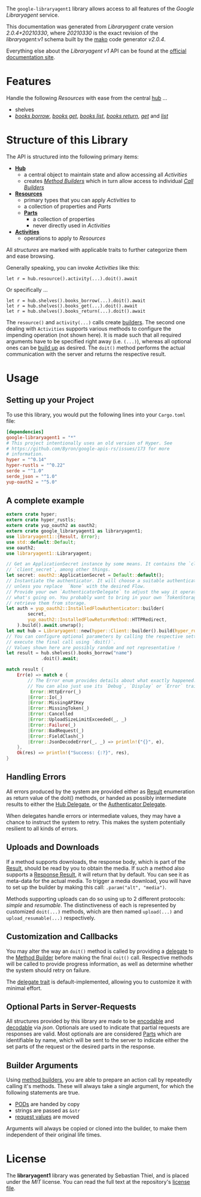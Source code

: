 <!---
DO NOT EDIT !
This file was generated automatically from 'src/mako/api/README.md.mako'
DO NOT EDIT !
-->
The `google-libraryagent1` library allows access to all features of the *Google Libraryagent* service.

This documentation was generated from *Libraryagent* crate version *2.0.4+20210330*, where *20210330* is the exact revision of the *libraryagent:v1* schema built by the [mako](http://www.makotemplates.org/) code generator *v2.0.4*.

Everything else about the *Libraryagent* *v1* API can be found at the
[official documentation site](https://cloud.google.com/docs/quota).
# Features

Handle the following *Resources* with ease from the central [hub](https://docs.rs/google-libraryagent1/2.0.4+20210330/google_libraryagent1/Libraryagent) ... 

* shelves
 * [*books borrow*](https://docs.rs/google-libraryagent1/2.0.4+20210330/google_libraryagent1/api::ShelveBookBorrowCall), [*books get*](https://docs.rs/google-libraryagent1/2.0.4+20210330/google_libraryagent1/api::ShelveBookGetCall), [*books list*](https://docs.rs/google-libraryagent1/2.0.4+20210330/google_libraryagent1/api::ShelveBookListCall), [*books return*](https://docs.rs/google-libraryagent1/2.0.4+20210330/google_libraryagent1/api::ShelveBookReturnCall), [*get*](https://docs.rs/google-libraryagent1/2.0.4+20210330/google_libraryagent1/api::ShelveGetCall) and [*list*](https://docs.rs/google-libraryagent1/2.0.4+20210330/google_libraryagent1/api::ShelveListCall)




# Structure of this Library

The API is structured into the following primary items:

* **[Hub](https://docs.rs/google-libraryagent1/2.0.4+20210330/google_libraryagent1/Libraryagent)**
    * a central object to maintain state and allow accessing all *Activities*
    * creates [*Method Builders*](https://docs.rs/google-libraryagent1/2.0.4+20210330/google_libraryagent1/client::MethodsBuilder) which in turn
      allow access to individual [*Call Builders*](https://docs.rs/google-libraryagent1/2.0.4+20210330/google_libraryagent1/client::CallBuilder)
* **[Resources](https://docs.rs/google-libraryagent1/2.0.4+20210330/google_libraryagent1/client::Resource)**
    * primary types that you can apply *Activities* to
    * a collection of properties and *Parts*
    * **[Parts](https://docs.rs/google-libraryagent1/2.0.4+20210330/google_libraryagent1/client::Part)**
        * a collection of properties
        * never directly used in *Activities*
* **[Activities](https://docs.rs/google-libraryagent1/2.0.4+20210330/google_libraryagent1/client::CallBuilder)**
    * operations to apply to *Resources*

All *structures* are marked with applicable traits to further categorize them and ease browsing.

Generally speaking, you can invoke *Activities* like this:

```Rust,ignore
let r = hub.resource().activity(...).doit().await
```

Or specifically ...

```ignore
let r = hub.shelves().books_borrow(...).doit().await
let r = hub.shelves().books_get(...).doit().await
let r = hub.shelves().books_return(...).doit().await
```

The `resource()` and `activity(...)` calls create [builders][builder-pattern]. The second one dealing with `Activities` 
supports various methods to configure the impending operation (not shown here). It is made such that all required arguments have to be 
specified right away (i.e. `(...)`), whereas all optional ones can be [build up][builder-pattern] as desired.
The `doit()` method performs the actual communication with the server and returns the respective result.

# Usage

## Setting up your Project

To use this library, you would put the following lines into your `Cargo.toml` file:

```toml
[dependencies]
google-libraryagent1 = "*"
# This project intentionally uses an old version of Hyper. See
# https://github.com/Byron/google-apis-rs/issues/173 for more
# information.
hyper = "^0.14"
hyper-rustls = "^0.22"
serde = "^1.0"
serde_json = "^1.0"
yup-oauth2 = "^5.0"
```

## A complete example

```Rust
extern crate hyper;
extern crate hyper_rustls;
extern crate yup_oauth2 as oauth2;
extern crate google_libraryagent1 as libraryagent1;
use libraryagent1::{Result, Error};
use std::default::Default;
use oauth2;
use libraryagent1::Libraryagent;

// Get an ApplicationSecret instance by some means. It contains the `client_id` and 
// `client_secret`, among other things.
let secret: oauth2::ApplicationSecret = Default::default();
// Instantiate the authenticator. It will choose a suitable authentication flow for you, 
// unless you replace  `None` with the desired Flow.
// Provide your own `AuthenticatorDelegate` to adjust the way it operates and get feedback about 
// what's going on. You probably want to bring in your own `TokenStorage` to persist tokens and
// retrieve them from storage.
let auth = yup_oauth2::InstalledFlowAuthenticator::builder(
        secret,
        yup_oauth2::InstalledFlowReturnMethod::HTTPRedirect,
    ).build().await.unwrap();
let mut hub = Libraryagent::new(hyper::Client::builder().build(hyper_rustls::HttpsConnector::with_native_roots()), auth);
// You can configure optional parameters by calling the respective setters at will, and
// execute the final call using `doit()`.
// Values shown here are possibly random and not representative !
let result = hub.shelves().books_borrow("name")
             .doit().await;

match result {
    Err(e) => match e {
        // The Error enum provides details about what exactly happened.
        // You can also just use its `Debug`, `Display` or `Error` traits
         Error::HttpError(_)
        |Error::Io(_)
        |Error::MissingAPIKey
        |Error::MissingToken(_)
        |Error::Cancelled
        |Error::UploadSizeLimitExceeded(_, _)
        |Error::Failure(_)
        |Error::BadRequest(_)
        |Error::FieldClash(_)
        |Error::JsonDecodeError(_, _) => println!("{}", e),
    },
    Ok(res) => println!("Success: {:?}", res),
}

```
## Handling Errors

All errors produced by the system are provided either as [Result](https://docs.rs/google-libraryagent1/2.0.4+20210330/google_libraryagent1/client::Result) enumeration as return value of
the doit() methods, or handed as possibly intermediate results to either the 
[Hub Delegate](https://docs.rs/google-libraryagent1/2.0.4+20210330/google_libraryagent1/client::Delegate), or the [Authenticator Delegate](https://docs.rs/yup-oauth2/*/yup_oauth2/trait.AuthenticatorDelegate.html).

When delegates handle errors or intermediate values, they may have a chance to instruct the system to retry. This 
makes the system potentially resilient to all kinds of errors.

## Uploads and Downloads
If a method supports downloads, the response body, which is part of the [Result](https://docs.rs/google-libraryagent1/2.0.4+20210330/google_libraryagent1/client::Result), should be
read by you to obtain the media.
If such a method also supports a [Response Result](https://docs.rs/google-libraryagent1/2.0.4+20210330/google_libraryagent1/client::ResponseResult), it will return that by default.
You can see it as meta-data for the actual media. To trigger a media download, you will have to set up the builder by making
this call: `.param("alt", "media")`.

Methods supporting uploads can do so using up to 2 different protocols: 
*simple* and *resumable*. The distinctiveness of each is represented by customized 
`doit(...)` methods, which are then named `upload(...)` and `upload_resumable(...)` respectively.

## Customization and Callbacks

You may alter the way an `doit()` method is called by providing a [delegate](https://docs.rs/google-libraryagent1/2.0.4+20210330/google_libraryagent1/client::Delegate) to the 
[Method Builder](https://docs.rs/google-libraryagent1/2.0.4+20210330/google_libraryagent1/client::CallBuilder) before making the final `doit()` call. 
Respective methods will be called to provide progress information, as well as determine whether the system should 
retry on failure.

The [delegate trait](https://docs.rs/google-libraryagent1/2.0.4+20210330/google_libraryagent1/client::Delegate) is default-implemented, allowing you to customize it with minimal effort.

## Optional Parts in Server-Requests

All structures provided by this library are made to be [encodable](https://docs.rs/google-libraryagent1/2.0.4+20210330/google_libraryagent1/client::RequestValue) and 
[decodable](https://docs.rs/google-libraryagent1/2.0.4+20210330/google_libraryagent1/client::ResponseResult) via *json*. Optionals are used to indicate that partial requests are responses 
are valid.
Most optionals are are considered [Parts](https://docs.rs/google-libraryagent1/2.0.4+20210330/google_libraryagent1/client::Part) which are identifiable by name, which will be sent to 
the server to indicate either the set parts of the request or the desired parts in the response.

## Builder Arguments

Using [method builders](https://docs.rs/google-libraryagent1/2.0.4+20210330/google_libraryagent1/client::CallBuilder), you are able to prepare an action call by repeatedly calling it's methods.
These will always take a single argument, for which the following statements are true.

* [PODs][wiki-pod] are handed by copy
* strings are passed as `&str`
* [request values](https://docs.rs/google-libraryagent1/2.0.4+20210330/google_libraryagent1/client::RequestValue) are moved

Arguments will always be copied or cloned into the builder, to make them independent of their original life times.

[wiki-pod]: http://en.wikipedia.org/wiki/Plain_old_data_structure
[builder-pattern]: http://en.wikipedia.org/wiki/Builder_pattern
[google-go-api]: https://github.com/google/google-api-go-client

# License
The **libraryagent1** library was generated by Sebastian Thiel, and is placed 
under the *MIT* license.
You can read the full text at the repository's [license file][repo-license].

[repo-license]: https://github.com/Byron/google-apis-rsblob/main/LICENSE.md
